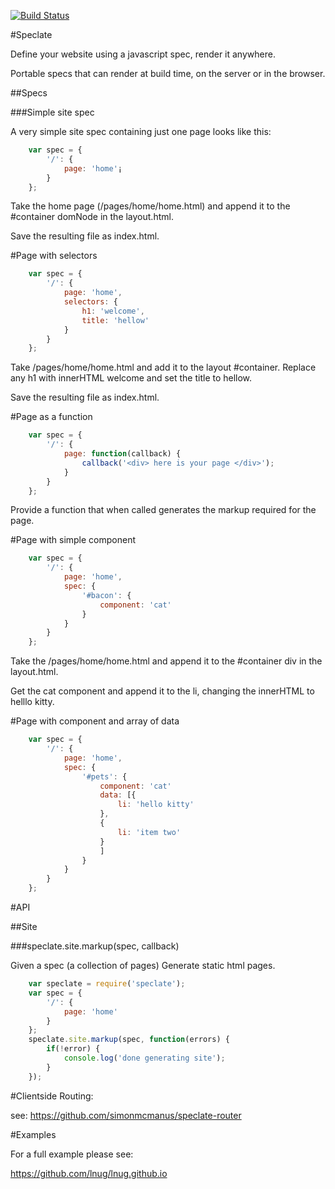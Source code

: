 [![Build Status](https://travis-ci.org/simonmcmanus/speclate.svg?branch=master)](https://travis-ci.org/simonmcmanus/speclate)


#Speclate

Define your website using a javascript spec, render it anywhere.

Portable specs that can render at build time, on the server or in the browser.


##Specs


###Simple site spec

A very simple site spec containing just one page looks like this:

```js
    var spec = {
        '/': {
            page: 'home'¡
        }
    };
```

Take the home page (/pages/home/home.html) and append it to the #container domNode in the layout.html.

Save the resulting file as index.html.


#Page with selectors

```js
    var spec = {
        '/': {
            page: 'home',
            selectors: {
                h1: 'welcome',
                title: 'hellow'
            }
        }
    };
```

Take /pages/home/home.html and add it to the layout #container.
Replace any h1 with innerHTML welcome and set the title to hellow.

Save the resulting file as index.html.



#Page as a function

```js
    var spec = {
        '/': {
            page: function(callback) {
                callback('<div> here is your page </div>');
            }
        }
    };
```

Provide a function that when called generates the markup required for the page.


#Page with simple component


```js
    var spec = {
        '/': {
            page: 'home',
            spec: {
                '#bacon': {
                    component: 'cat'
                }
            }
        }
    };
```

Take the /pages/home/home.html and append it to the #container div in the layout.html.

Get the cat component and append it to the li, changing the innerHTML to helllo kitty.


#Page with component and array of data

```js
    var spec = {
        '/': {
            page: 'home',
            spec: {
                '#pets': {
                    component: 'cat'
                    data: [{
                        li: 'hello kitty'
                    },
                    {
                        li: 'item two'
                    }
                    ]
                }
            }
        }
    };
```

#API

##Site

###speclate.site.markup(spec, callback)

Given a spec (a collection of pages) Generate static html pages.


```js
    var speclate = require('speclate');
    var spec = {
        '/': {
            page: 'home'
        }
    };
    speclate.site.markup(spec, function(errors) {
        if(!error) {
            console.log('done generating site');
        }
    });
```

#Clientside Routing:

see:
https://github.com/simonmcmanus/speclate-router


#Examples

For a full example please see:

https://github.com/lnug/lnug.github.io
